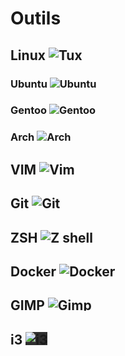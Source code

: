 # Outils

## Linux <img alt="Tux" src="/portfolio/img/tux.png" style="max-height: 1em">

### Ubuntu <img alt="Ubuntu" src="/portfolio/img/ubuntu.png" style="max-height: 1em">

### Gentoo <img alt="Gentoo" src="/portfolio/img/gentoo.svg" style="max-height: 1em">

### Arch <img alt="Arch" src="/portfolio/img/arch.png" style="max-height: 1em">

## VIM <img alt="Vim" src="/portfolio/img/vim.png" style="max-height: 1em">

## Git <img alt="Git" src="/portfolio/img/git-icon.png" style="max-height: 1em">

## ZSH <img alt="Z shell" src="/portfolio/img/zsh.png" style="max-height: 1em">

## Docker <img alt="Docker" src="/portfolio/img/docker.png" style="max-height: 1em">

## GIMP <img alt="Gimp" src="/portfolio/img/gimp.png" style="max-height: 1em">

## i3 <img alt="i3" src="/portfolio/img/i3_icon.png" style="max-height: 1em; background: #2e2e2e">
